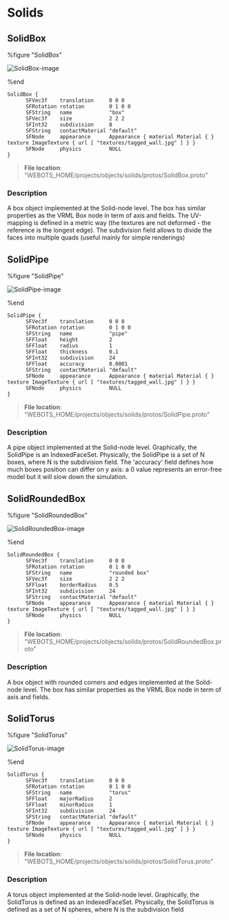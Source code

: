 # Solids

## SolidBox

%figure "SolidBox"

![SolidBox-image](images/objects/solids/SolidBox/model.png)

%end

```
SolidBox {
      SFVec3f    translation     0 0 0
      SFRotation rotation        0 1 0 0
      SFString   name            "box"
      SFVec3f    size            2 2 2
      SFInt32    subdivision     8
      SFString   contactMaterial "default"
      SFNode     appearance      Appearance { material Material { } texture ImageTexture { url [ "textures/tagged_wall.jpg" ] } }
      SFNode     physics         NULL
}
```

> **File location**: "WEBOTS\_HOME/projects/objects/solids/protos/SolidBox.proto"

### Description

A box object implemented at the Solid-node level.
The box has similar properties as the VRML Box node in term of axis and fields.
The UV-mapping is defined in a metric way (the textures are not deformed - the reference is the longest edge).
The subdivision field allows to divide the faces into multiple quads (useful mainly for simple renderings)

## SolidPipe

%figure "SolidPipe"

![SolidPipe-image](images/objects/solids/SolidPipe/model.png)

%end

```
SolidPipe {
      SFVec3f    translation     0 0 0
      SFRotation rotation        0 1 0 0
      SFString   name            "pipe"
      SFFloat    height          2
      SFFloat    radius          1
      SFFloat    thickness       0.1
      SFInt32    subdivision     24
      SFFloat    accuracy        0.0001
      SFString   contactMaterial "default"
      SFNode     appearance      Appearance { material Material { } texture ImageTexture { url [ "textures/tagged_wall.jpg" ] } }
      SFNode     physics         NULL
}
```

> **File location**: "WEBOTS\_HOME/projects/objects/solids/protos/SolidPipe.proto"

### Description

A pipe object implemented at the Solid-node level.
Graphically, the SolidPipe is an IndexedFaceSet.
Physically, the SolidPipe is a set of N boxes, where N is the subdivision field.
The 'accuracy' field defines how much boxes position can differ on y axis:
a 0 value represents an error-free model but it will slow down the simulation.

## SolidRoundedBox

%figure "SolidRoundedBox"

![SolidRoundedBox-image](images/objects/solids/SolidRoundedBox/model.png)

%end

```
SolidRoundedBox {
      SFVec3f    translation     0 0 0
      SFRotation rotation        0 1 0 0
      SFString   name            "rounded box"
      SFVec3f    size            2 2 2
      SFFloat    borderRadius    0.5
      SFInt32    subdivision     24
      SFString   contactMaterial "default"
      SFNode     appearance      Appearance { material Material { } texture ImageTexture { url [ "textures/tagged_wall.jpg" ] } }
      SFNode     physics         NULL
}
```

> **File location**: "WEBOTS\_HOME/projects/objects/solids/protos/SolidRoundedBox.proto"

### Description

A box object with rounded corners and edges implemented at the Solid-node level.
The box has similar properties as the VRML Box node in term of axis and fields.

## SolidTorus

%figure "SolidTorus"

![SolidTorus-image](images/objects/solids/SolidTorus/model.png)

%end

```
SolidTorus {
      SFVec3f    translation     0 0 0
      SFRotation rotation        0 1 0 0
      SFString   name            "torus"
      SFFloat    majorRadius     2
      SFFloat    minorRadius     1
      SFInt32    subdivision     24
      SFString   contactMaterial "default"
      SFNode     appearance      Appearance { material Material { } texture ImageTexture { url [ "textures/tagged_wall.jpg" ] } }
      SFNode     physics         NULL
}
```

> **File location**: "WEBOTS\_HOME/projects/objects/solids/protos/SolidTorus.proto"

### Description

A torus object implemented at the Solid-node level.
Graphically, the SolidTorus is defined as an IndexedFaceSet.
Physically, the SolidTorus is defined as a set of N spheres, where N is the subdivision field

